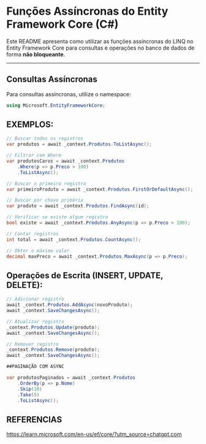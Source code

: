 # Funções Assíncronas do Entity Framework Core (C#)

Este README apresenta como utilizar as funções assíncronas do LINQ no Entity Framework Core para consultas e operações no banco de dados de forma **não bloqueante**.

---

## Consultas Assíncronas

Para consultas assíncronas, utilize o namespace:

```csharp
using Microsoft.EntityFrameworkCore;
```
## EXEMPLOS: 

```csharp
// Buscar todos os registros
var produtos = await _context.Produtos.ToListAsync();

// Filtrar com Where
var produtosCaros = await _context.Produtos
    .Where(p => p.Preco > 100)
    .ToListAsync();

// Buscar o primeiro registro
var primeiroProduto = await _context.Produtos.FirstOrDefaultAsync();

// Buscar por chave primária
var produto = await _context.Produtos.FindAsync(id);

// Verificar se existe algum registro
bool existe = await _context.Produtos.AnyAsync(p => p.Preco > 100);

// Contar registros
int total = await _context.Produtos.CountAsync();

// Obter o máximo valor
decimal maxPreco = await _context.Produtos.MaxAsync(p => p.Preco);
```
## Operações de Escrita (INSERT, UPDATE, DELETE):

```csharp
// Adicionar registro
await _context.Produtos.AddAsync(novoProduto);
await _context.SaveChangesAsync();

// Atualizar registro
_context.Produtos.Update(produto);
await _context.SaveChangesAsync();

// Remover registro
_context.Produtos.Remove(produto);
await _context.SaveChangesAsync();

##PAGINAÇÃO COM ASYNC 

var produtosPaginados = await _context.Produtos
    .OrderBy(p => p.Nome)
    .Skip(10)
    .Take(5)
    .ToListAsync();
```
## REFERENCIAS 
https://learn.microsoft.com/en-us/ef/core/?utm_source=chatgpt.com





















 


